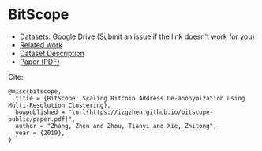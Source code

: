 # BitScope

- Datasets: [Google Drive](http://bit.ly/2KCaMK8) (Submit an issue if the link doesn't work for you)
- [Related work](https://github.com/izgzhen/bitscope-public/blob/master/related-work.md)
- [Dataset Description](https://izgzhen.github.io/bitscope-public/data.txt)
- [Paper (PDF)](https://izgzhen.github.io/bitscope-public/paper.pdf)

Cite:

```
@misc{bitscope,
  title = {BitScope: Scaling Bitcoin Address De-anonymization using Multi-Resolution Clustering},
  howpublished = "\url{https://izgzhen.github.io/bitscope-public/paper.pdf}",
  author = "Zhang, Zhen and Zhou, Tianyi and Xie, Zhitong",
  year = {2019},
}
```

